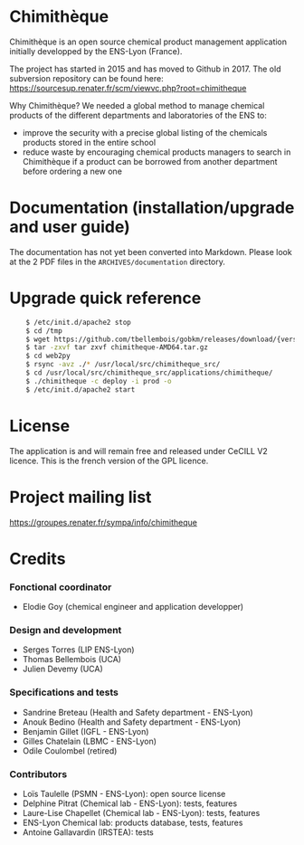 # Chimithèque

Chimithèque is an open source chemical product management application initially developped by the ENS-Lyon (France).

The project has started in 2015 and has moved to Github in 2017.
The old subversion repository can be found here: <https://sourcesup.renater.fr/scm/viewvc.php?root=chimitheque>

Why Chimithèque?
We needed a global method to manage chemical products of the different departments and laboratories of the ENS to:
- improve the security with a precise global listing of the chemicals products stored in the entire school
- reduce waste by encouraging chemical products managers to search in Chimithèque if a product can be borrowed from another department before ordering a new one

# Documentation (installation/upgrade and user guide)

The documentation has not yet been converted into Markdown. Please look at the 2 PDF files in the `ARCHIVES/documentation` directory.

# Upgrade quick reference

```bash
    $ /etc/init.d/apache2 stop
    $ cd /tmp
    $ wget https://github.com/tbellembois/gobkm/releases/download/{version}/chimitheque-AMD64
    $ tar -zxvf tar zxvf chimitheque-AMD64.tar.gz
    $ cd web2py
    $ rsync -avz ./* /usr/local/src/chimitheque_src/
    $ cd /usr/local/src/chimitheque_src/applications/chimitheque/
    $ ./chimitheque -c deploy -i prod -o
    $ /etc/init.d/apache2 start
```

# License

The application is and will remain free and released under CeCILL V2 licence. This is the french version of the GPL licence.

# Project mailing list

https://groupes.renater.fr/sympa/info/chimitheque

# Credits

### Fonctional coordinator
- Elodie Goy (chemical engineer and application developper)

### Design and development
- Serges Torres (LIP ENS-Lyon)
- Thomas Bellembois (UCA)
- Julien Devemy (UCA)

### Specifications and tests
- Sandrine Breteau (Health and Safety department - ENS-Lyon)
- Anouk Bedino (Health and Safety department - ENS-Lyon)
- Benjamin Gillet (IGFL - ENS-Lyon)
- Gilles Chatelain (LBMC - ENS-Lyon)
- Odile Coulombel (retired)

### Contributors
- Loïs Taulelle (PSMN - ENS-Lyon): open source license
- Delphine Pitrat (Chemical lab - ENS-Lyon): tests, features
- Laure-Lise Chapellet (Chemical lab - ENS-Lyon): tests, features
- ENS-Lyon Chemical lab: products database, tests, features
- Antoine Gallavardin (IRSTEA): tests
